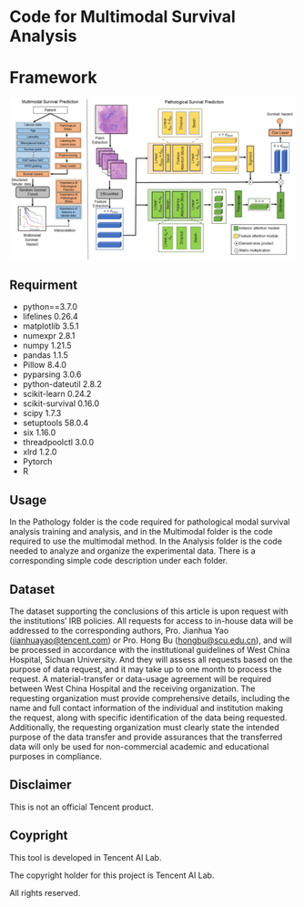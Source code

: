 # Code for Multimodal Survival Analysis

# Framework

<img src="figure/framework.png"/>

## Requirment

* python==3.7.0
* lifelines       0.26.4
* matplotlib      3.5.1
* numexpr         2.8.1
* numpy           1.21.5
* pandas          1.1.5
* Pillow          8.4.0
* pyparsing       3.0.6
* python-dateutil 2.8.2
* scikit-learn    0.24.2
* scikit-survival 0.16.0
* scipy           1.7.3
* setuptools      58.0.4
* six             1.16.0
* threadpoolctl   3.0.0
* xlrd            1.2.0
* Pytorch
* R

## Usage

In the Pathology folder is the code required for pathological modal survival analysis training and analysis, and in the Multimodal folder is the code required to use the multimodal method. In the Analysis folder is the code needed to analyze and organize the experimental data. There is a corresponding simple code description under each folder.

## Dataset

The dataset supporting the conclusions of this article is upon request with the institutions’ IRB policies. All requests for access to in-house data will be addressed to the corresponding authors, Pro. Jianhua Yao (jianhuayao@tencent.com) or Pro. Hong Bu (hongbu@scu.edu.cn), and will be processed in accordance with the institutional guidelines of West China Hospital, Sichuan University. And they will assess all requests based on the purpose of data request, and it may take up to one month to process the request. A material-transfer or data-usage agreement will be required between West China Hospital and the receiving organization. The requesting organization must provide comprehensive details, including the name and full contact information of the individual and institution making the request, along with specific identification of the data being requested. Additionally, the requesting organization must clearly state the intended purpose of the data transfer and provide assurances that the transferred data will only be used for non-commercial academic and educational purposes in compliance.

## Disclaimer

This is not an official Tencent product.

## Coypright

This tool is developed in Tencent AI Lab.

The copyright holder for this project is Tencent AI Lab.

All rights reserved.